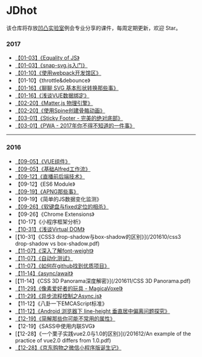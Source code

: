 # JDhot
该仓库将存放[凹凸实验室](http:aotu.io)例会专业分享的课件，每周定期更新，欢迎 Star。

### 2017          
- [【01-03】《Equality of JS》](/201701/Equality_of_JS.pdf)
- [【01-03】《snap-svg.js入门》](/201701/snap-svg.js入门.pdf)
- [【01-10】《使用webpack开发馆区》](/201701/work_with_webpack.pdf)
- 【01-10】《throttle&debounce》
- [【01-16】《聊聊 SVG 基本形状转换那些事》](/201701/SVGbaseshape.pdf)
- [【01-16】《浅谈VUE数据绑定》](/201701/浅析vue数据绑定.pdf) 
- [【02-20】《Matter.js 物理引擎》](/201702/Matter-js.pdf)      
- [【02-20】《使用Spine创建骨骼动画》](/201702/skeleton_animation.pdf)
- [【03-01】《Sticky Footer - 完美的绝对底部》](/201703/StickyFooter.pdf)
- [【03-01】《PWA - 2017年你不得不知道的一件事》](/201703/PWA.pdf)

-----------

### 2016          
- [【09-05】《VUE组件》](/201609/20160905_VueJS_and_Web_Components.pdf)
- [【09-05】《基础Alfred工作流》](/201609/Alfred_workflow.pdf)
- [【09-12】《直播前后端技术》](/201609/H5SopCast.pdf)       
- 【09-12】《ES6 Module》     
- [【09-19】《APNG那些事》](/201609/APNG.pdf)         
- 【09-19】《简单的JS数据变化监测》         
- [【09-26】《软键盘与fixed定位的相杀》](/201609/fixed_softkeyboard.pdf)         
- 【09-26】《Chrome Extensions》         
- 【10-17】《小程序框架分析》        
- [【10-31】《浅谈Virtual DOM》](/201610/virtual_dom.pdf)       
- [【10-31】《CSS3 drop-shadow与box-shadow的区别》](/201610/css3 drop-shadow vs box-shadow.pdf)         
- [【11-07】《深入了解font-weight》](/201611/learn_more_about_font-weight.pdf)      
- [【11-07】《自动化测试》](/201611/test.pdf)
- [【11-07】《如何在github找到优质项目》](/201611/how_to_find_awesome_project.pdf)
- [【11-14】《async/await》](/201611/async_await.pdf)
- [【11-14】《CSS 3D Panorama深度解密》](/201611/CSS 3D Panorama.pdf)        
- [【11-29】《像素爱好者的玩具 - MagicaVoxel》](/201611/MagicaVoxel.pdf)         
- [【11-29】《异步流程控制之Async.js》](/201611/20161129_An_Intro_Of_Aasync.js.pdf)
- 【11-12】《八卦一下EMCAScript标准》         
- [【11-12】《Android 浏览器下 line-height 垂直居中偏离问题探究》](/201611/lineheight_hack.pdf)
- [【12-19】《简解那些你可能不常用的属性》](/201612/use_these_new_attr.pdf)
- 【12-19】《SASS中使用内联SVG》         
- [【12-28】《一个栗子实践vue2.0与1.0的区别》](/201612/An example of the practice of vue2.0 differs from 1.0.pdf)       
- [【12-28】《京东购物之微信小程序版诞生记》](/201612/20161228_The_Birth_Of_JD_wxapp.pdf)
